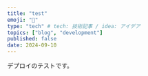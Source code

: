 ```yaml
---
title: "test"
emoji: "🐡"
type: "tech" # tech: 技術記事 / idea: アイデア
topics: ["blog", "development"]
published: false
date: 2024-09-10
---
```


デプロイのテストです。
